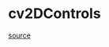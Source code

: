 # cv2DControls

[source](github.com/OpenFOAM-jp/OpenFOAM-utilities-tutorials-jp/blob/master/v1906/mesh/generation/foamyMesh/conformalVoronoi2DMesh/cv2DControls/cv2DControls.C/cv2DControls.C)



